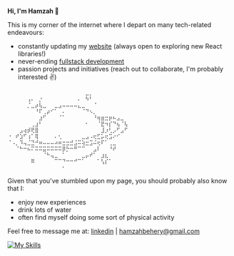 **Hi, I'm Hamzah 🔭**

This is my corner of the internet where I depart on many tech-related endeavours:
- constantly updating my [website](https://hamzahbehery.xyz) (always open to exploring new React libraries!)
- never-ending [fullstack development](https://github.com/HBehery/realityquest)
- passion projects and initiatives (reach out to collaborate, I'm probably interested ✌️)

```
⠀⠀⠀⠀⠀⠀⠀⠀⠀⠀⠀⠀⠀⠀⠀⠀⠀⠀⠀⠀⣀⡀⠀⠀⠀⠀⠀⠀⠀⠀⠀
⠀⠀⠀⠀⠀⢠⠄⠀⡐⠀⠀⠀⠀⠀⠀⠀⠀⠀⠄⠀⠳⠃⠀⠀⠀⠀⠀⠀⠀⠀⠀
⠀⠀⠀⠀⠀⡈⣀⡴⢧⣀⠀⠀⣀⣠⠤⠤⠤⠤⣄⣀⠀⠀⠈⠀⠀⠀⠀⠀⠀⠀⠀
⠀⠀⠀⠀⠀⠀⠀⠘⠏⢀⡴⠊⠁⠀⠄⠀⠀⠀⠀⠈⠙⠢⡀⠀⠀⠀⠀⠀⠀⠀⠀
⠀⠀⠀⠀⠀⠀⠀⠀⣰⠋⠀⠀⠀⠈⠁⠀⠀⠀⠀⠀⠀⠀⠘⢶⣶⣒⡶⠦⣠⣀⠀
⠀⠀⠀⠀⠀⠀⢀⣰⠃⠀⠀⠀⠀⠀⠀⠀⠀⠀⠀⠀⠂⠀⠀⠈⣟⠲⡎⠙⢦⠈⢧
⠀⠀⠀⣠⢴⡾⢟⣿⠀⠀⠀⠀⠀⠀⠀⠀⠀⠀⠀⠀⠀⠀⠀⠀⣸⡰⢃⡠⠋⣠⠋
⠐⠀⠞⣱⠋⢰⠁⢿⠀⠀⠀⠀⠄⢂⠀⠀⠀⠀⠀⣀⣠⠠⢖⣋⡥⢖⣩⠔⠊⠀⠀
⠈⠠⡀⠹⢤⣈⣙⠚⠶⠤⠤⠤⠴⠶⣒⣒⣚⣨⠭⢵⣒⣩⠬⢖⠏⠁⢀⣀⠀⠀⠀
⠀⠀⠈⠓⠒⠦⠍⠭⠭⣭⠭⠭⠭⠭⡿⡓⠒⠛⠉⠉⠀⠀⣠⠇⠀⠀⠘⠞⠀⠀⠀
⠀⠀⠀⠀⠀⠀⠀⠀⠀⠈⠓⢤⣀⠀⠁⠀⠀⠀⠀⣀⡤⠞⠁⠀⣰⣆⠀⠀⠀⠀⠀
⠀⠀⠀⠀⠀⠀⠿⠀⠀⠀⠀⠀⠉⠉⠙⠒⠒⠚⠉⠁⠀⠀⠀⠁⢣⡎⠁⠀⠀⠀⠀
⠀⠀⠀⠀⠀⠀⠀⠀⠀⠀⠀⠀⠀⠀⠂⠀⠀⠀⠀⠀⠀⠀⠀⠀⠀⠀⠀⠀⠀⠀⠀
```
Given that you've stumbled upon my page, you should probably also know that I:
-  enjoy new experiences
-  drink lots of water
-  often find myself doing some sort of physical activity

Feel free to message me at: [linkedin](https://www.linkedin.com/in/hamzah-behery/) | [hamzahbehery@gmail.com](hamzahbehery@gmail.com)

[![My Skills](https://skillicons.dev/icons?i=react,js,py,tailwind,vercel,nodejs,nextjs,postgres,pytorch,docker)](https://skillicons.dev)
